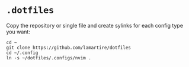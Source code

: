 # `.dotfiles`

Copy the repository or single file and create sylinks for each config type you want:

```shell
cd ~
git clone https://github.com/lamartire/dotfiles
cd ~/.config
ln -s ~/dotfiles/.configs/nvim .
```
